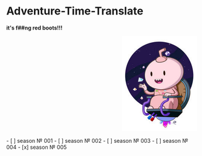 # Adventure-Time-Translate  
**it's f##ng red boots!!!**
<p align="right">
  <img src="/img/016.jpg">
</p>  
- [ ] season № 001
- [ ] season № 002
- [ ] season № 003
- [ ] season № 004
- [x] season № 005
